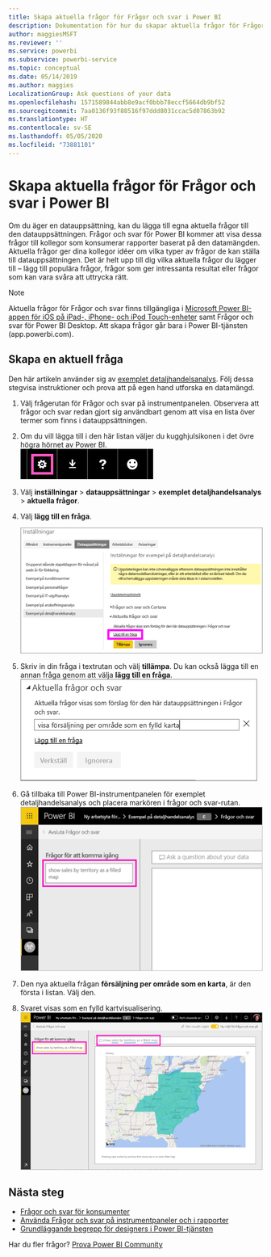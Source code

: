 ```yaml
---
title: Skapa aktuella frågor för Frågor och svar i Power BI
description: Dokumentation för hur du skapar aktuella frågor för Frågor och svar i Power BI
author: maggiesMSFT
ms.reviewer: ''
ms.service: powerbi
ms.subservice: powerbi-service
ms.topic: conceptual
ms.date: 05/14/2019
ms.author: maggies
LocalizationGroup: Ask questions of your data
ms.openlocfilehash: 1571589844abb8e9acf0bbb78eccf5664db9bf52
ms.sourcegitcommit: 7aa0136f93f88516f97ddd8031ccac5d07863b92
ms.translationtype: HT
ms.contentlocale: sv-SE
ms.lasthandoff: 05/05/2020
ms.locfileid: "73881101"
---
```

# <a name="create-featured-questions-for-power-bi-qa"></a>Skapa aktuella frågor för Frågor och svar i Power BI
Om du äger en datauppsättning, kan du lägga till egna aktuella frågor till den datauppsättningen. Frågor och svar för Power BI kommer att visa dessa frågor till kollegor som konsumerar rapporter baserat på den datamängden.  Aktuella frågor ger dina kollegor idéer om vilka typer av frågor de kan ställa till datauppsättningen. Det är helt upp till dig vilka aktuella frågor du lägger till – lägg till populära frågor, frågor som ger intressanta resultat eller frågor som kan vara svåra att uttrycka rätt.


> [!NOTE]
> Aktuella frågor för Frågor och svar finns tillgängliga i [Microsoft Power BI-appen för iOS på iPad-, iPhone- och iPod Touch-enheter](consumer/mobile/mobile-apps-ios-qna.md) samt Frågor och svar för Power BI Desktop. Att skapa frågor går bara i Power BI-tjänsten (app.powerbi.com).
> 

## <a name="create-a-featured-question"></a>Skapa en aktuell fråga

Den här artikeln använder sig av [exemplet detaljhandelsanalys](sample-datasets.md). Följ dessa stegvisa instruktioner och prova att på egen hand utforska en datamängd.

1. Välj frågerutan för Frågor och svar på instrumentpanelen.   Observera att frågor och svar redan gjort sig användbart genom att visa en lista över termer som finns i datauppsättningen.
2. Om du vill lägga till i den här listan väljer du kugghjulsikonen i det övre högra hörnet av Power BI.  
   ![kugghjulsikonen](media/service-q-and-a-create-featured-questions/pbi_gearicon2.jpg)
3. Välj **inställningar** &gt; **datauppsättningar** &gt; **exemplet detaljhandelsanalys** &gt; **aktuella frågor**.  
4. Välj **lägg till en fråga**.
   
   ![Menyn Inställningar](media/service-q-and-a-create-featured-questions/power-bi-settings.png)
5. Skriv in din fråga i textrutan och välj **tillämpa**.   Du kan också lägga till en annan fråga genom att välja **lägg till en fråga**.  
   ![Fönstret för aktuella frågor och svar](media/service-q-and-a-create-featured-questions/power-bi-type-featured-question.png)
6. Gå tillbaka till Power BI-instrumentpanelen för exemplet detaljhandelsanalys och placera markören i frågor och svar-rutan.   
   ![Frågeruta för Frågor och svar med aktuell fråga](media/service-q-and-a-create-featured-questions/power-bi-qna-featured-question-to-start.png)
7. Den nya aktuella frågan **försäljning per område som en karta**, är den första i listan. Välj den.  
8. Svaret visas som en fylld kartvisualisering.  
   ![Besvarad aktuell fråga för Frågor och svar: kartvisualisering](media/service-q-and-a-create-featured-questions/power-bi-qna-featured-question.png)

## <a name="next-steps"></a>Nästa steg

- [Frågor och svar för konsumenter](consumer/end-user-q-and-a.md)  
- [Använda Frågor och svar på instrumentpaneler och i rapporter](power-bi-tutorial-q-and-a.md)  
- [Grundläggande begrepp för designers i Power BI-tjänsten](service-basic-concepts.md)  

Har du fler frågor? [Prova Power BI Community](https://community.powerbi.com/)

